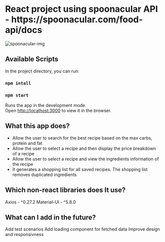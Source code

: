<h1>React project using spoonacular API - https://spoonacular.com/food-api/docs</h1>
<img src="https://play-lh.googleusercontent.com/uOZlIZUJ7R79qs_J_a9cdxrJaGhHwqKTmika25Lp1vTeC1qe9lPQF5jalEFc8Htk7nQ" alt="spoonacular-img" />

## Available Scripts

In the project directory, you can run:

### `npm intall`

### `npm start`

Runs the app in the development mode.\
Open [http://localhost:3000](http://localhost:3000) to view it in the browser.

## What this app does?
<ul>
  <li>Allow the user to search for the best recipe based on the max carbs, protein and fat</li>
  <li>Allow the user to select a recipe and then display the price breakdown of a recipe</li>
  <li>Allow the user to select a recipe and view the ingredients information of the recipe</li>
  <li>It generates a shopping list for all saved recipes. The shopping list removes duplicated ingredients</li>
</ul>

## Which non-react libraries does It use?
Axios - ^0.27.2
Material-UI - ^5.8.0

## What can I add in the future?
Add test scenarios
Add loading component for fetched data
Improve design and responsivness
